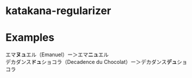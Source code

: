 # katakana-regularizer

# Examples
エマ**ヌュ**エル（Emanuel）ー＞エマ**ニュ**エル  
デカダンス**ドュ**ショコラ（Decadence du Chocolat）ー＞デカダンス**デュ**ショコラ  
